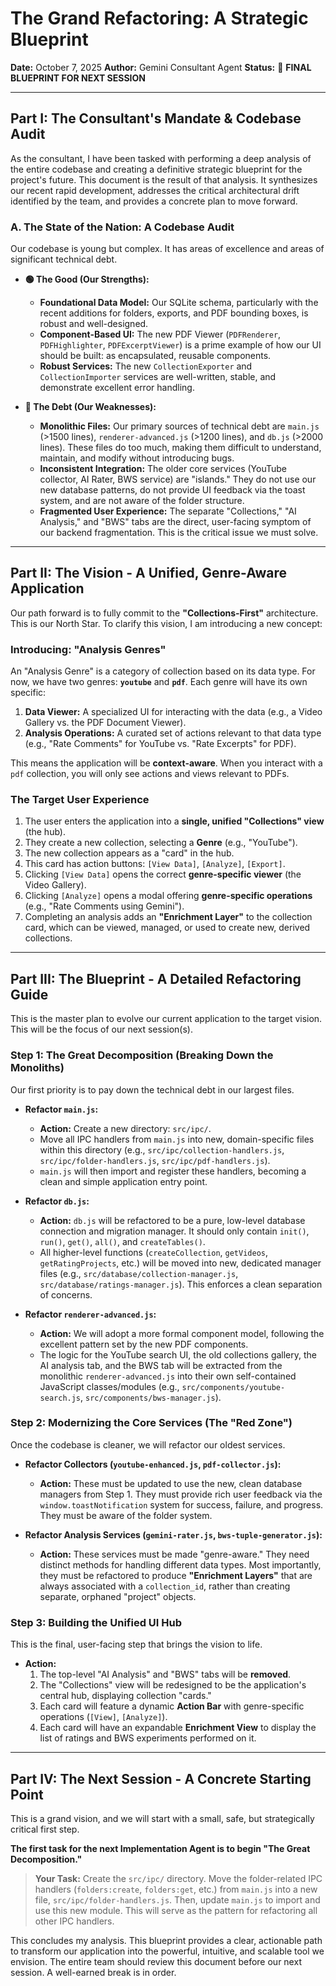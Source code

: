 # The Grand Refactoring: A Strategic Blueprint

**Date:** October 7, 2025
**Author:** Gemini Consultant Agent
**Status:** 🔵 **FINAL BLUEPRINT FOR NEXT SESSION**

---

## Part I: The Consultant's Mandate & Codebase Audit

As the consultant, I have been tasked with performing a deep analysis of the entire codebase and creating a definitive strategic blueprint for the project's future. This document is the result of that analysis. It synthesizes our recent rapid development, addresses the critical architectural drift identified by the team, and provides a concrete plan to move forward.

### A. The State of the Nation: A Codebase Audit

Our codebase is young but complex. It has areas of excellence and areas of significant technical debt.

-   **🟢 The Good (Our Strengths):**
    -   **Foundational Data Model:** Our SQLite schema, particularly with the recent additions for folders, exports, and PDF bounding boxes, is robust and well-designed.
    -   **Component-Based UI:** The new PDF Viewer (`PDFRenderer`, `PDFHighlighter`, `PDFExcerptViewer`) is a prime example of how our UI should be built: as encapsulated, reusable components.
    -   **Robust Services:** The new `CollectionExporter` and `CollectionImporter` services are well-written, stable, and demonstrate excellent error handling.

-   **🔴 The Debt (Our Weaknesses):**
    -   **Monolithic Files:** Our primary sources of technical debt are `main.js` (>1500 lines), `renderer-advanced.js` (>1200 lines), and `db.js` (>2000 lines). These files do too much, making them difficult to understand, maintain, and modify without introducing bugs.
    -   **Inconsistent Integration:** The older core services (YouTube collector, AI Rater, BWS service) are "islands." They do not use our new database patterns, do not provide UI feedback via the toast system, and are not aware of the folder structure.
    -   **Fragmented User Experience:** The separate "Collections," "AI Analysis," and "BWS" tabs are the direct, user-facing symptom of our backend fragmentation. This is the critical issue we must solve.

---

## Part II: The Vision - A Unified, Genre-Aware Application

Our path forward is to fully commit to the **"Collections-First"** architecture. This is our North Star. To clarify this vision, I am introducing a new concept:

### Introducing: "Analysis Genres"

An "Analysis Genre" is a category of collection based on its data type. For now, we have two genres: **`youtube`** and **`pdf`**. Each genre will have its own specific:

1.  **Data Viewer:** A specialized UI for interacting with the data (e.g., a Video Gallery vs. the PDF Document Viewer).
2.  **Analysis Operations:** A curated set of actions relevant to that data type (e.g., "Rate Comments" for YouTube vs. "Rate Excerpts" for PDF).

This means the application will be **context-aware**. When you interact with a `pdf` collection, you will only see actions and views relevant to PDFs.

### The Target User Experience

1.  The user enters the application into a **single, unified "Collections" view** (the hub).
2.  They create a new collection, selecting a **Genre** (e.g., "YouTube").
3.  The new collection appears as a "card" in the hub.
4.  This card has action buttons: `[View Data]`, `[Analyze]`, `[Export]`.
5.  Clicking `[View Data]` opens the correct **genre-specific viewer** (the Video Gallery).
6.  Clicking `[Analyze]` opens a modal offering **genre-specific operations** (e.g., "Rate Comments using Gemini").
7.  Completing an analysis adds an **"Enrichment Layer"** to the collection card, which can be viewed, managed, or used to create new, derived collections.

---

## Part III: The Blueprint - A Detailed Refactoring Guide

This is the master plan to evolve our current application to the target vision. This will be the focus of our next session(s).

### Step 1: The Great Decomposition (Breaking Down the Monoliths)

Our first priority is to pay down the technical debt in our largest files.

-   **Refactor `main.js`:**
    -   **Action:** Create a new directory: `src/ipc/`.
    -   Move all IPC handlers from `main.js` into new, domain-specific files within this directory (e.g., `src/ipc/collection-handlers.js`, `src/ipc/folder-handlers.js`, `src/ipc/pdf-handlers.js`).
    -   `main.js` will then import and register these handlers, becoming a clean and simple application entry point.

-   **Refactor `db.js`:**
    -   **Action:** `db.js` will be refactored to be a pure, low-level database connection and migration manager. It should only contain `init()`, `run()`, `get()`, `all()`, and `createTables()`.
    -   All higher-level functions (`createCollection`, `getVideos`, `getRatingProjects`, etc.) will be moved into new, dedicated manager files (e.g., `src/database/collection-manager.js`, `src/database/ratings-manager.js`). This enforces a clean separation of concerns.

-   **Refactor `renderer-advanced.js`:**
    -   **Action:** We will adopt a more formal component model, following the excellent pattern set by the new PDF components.
    -   The logic for the YouTube search UI, the old collections gallery, the AI analysis tab, and the BWS tab will be extracted from the monolithic `renderer-advanced.js` into their own self-contained JavaScript classes/modules (e.g., `src/components/youtube-search.js`, `src/components/bws-manager.js`).

### Step 2: Modernizing the Core Services (The "Red Zone")

Once the codebase is cleaner, we will refactor our oldest services.

-   **Refactor Collectors (`youtube-enhanced.js`, `pdf-collector.js`):**
    -   **Action:** These must be updated to use the new, clean database managers from Step 1. They must provide rich user feedback via the `window.toastNotification` system for success, failure, and progress. They must be aware of the folder system.

-   **Refactor Analysis Services (`gemini-rater.js`, `bws-tuple-generator.js`):**
    -   **Action:** These services must be made "genre-aware." They need distinct methods for handling different data types. Most importantly, they must be refactored to produce **"Enrichment Layers"** that are always associated with a `collection_id`, rather than creating separate, orphaned "project" objects.

### Step 3: Building the Unified UI Hub

This is the final, user-facing step that brings the vision to life.

-   **Action:**
    1.  The top-level "AI Analysis" and "BWS" tabs will be **removed**.
    2.  The "Collections" view will be redesigned to be the application's central hub, displaying collection "cards."
    3.  Each card will feature a dynamic **Action Bar** with genre-specific operations (`[View]`, `[Analyze]`).
    4.  Each card will have an expandable **Enrichment View** to display the list of ratings and BWS experiments performed on it.

---

## Part IV: The Next Session - A Concrete Starting Point

This is a grand vision, and we will start with a small, safe, but strategically critical first step.

**The first task for the next Implementation Agent is to begin "The Great Decomposition."**

> **Your Task:** Create the `src/ipc/` directory. Move the folder-related IPC handlers (`folders:create`, `folders:get`, etc.) from `main.js` into a new file, `src/ipc/folder-handlers.js`. Then, update `main.js` to import and use this new module. This will serve as the pattern for refactoring all other IPC handlers.

This concludes my analysis. This blueprint provides a clear, actionable path to transform our application into the powerful, intuitive, and scalable tool we envision. The entire team should review this document before our next session. A well-earned break is in order.
